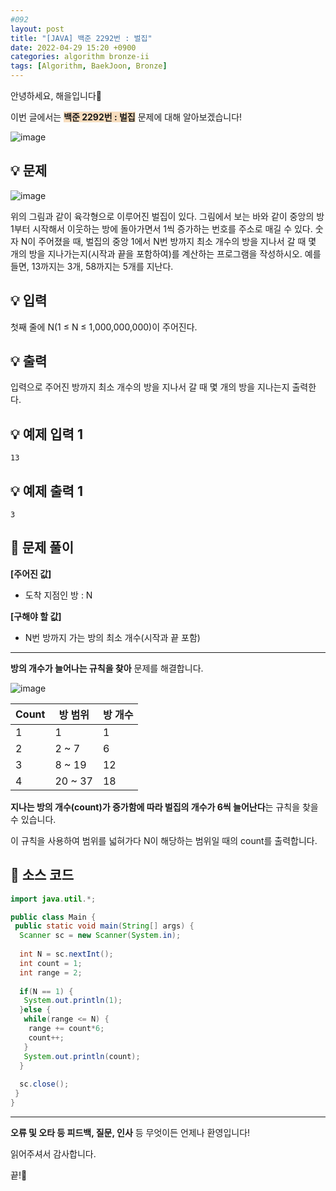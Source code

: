 ```yaml
---
#092
layout: post
title: "[JAVA] 백준 2292번 : 벌집"
date: 2022-04-29 15:20 +0900
categories: algorithm bronze-ii
tags: [Algorithm, BaekJoon, Bronze]
---
```


안녕하세요, 해을입니다🦖

이번 글에서는 <span style="background-color:#f7ddbe">**백준 2292번 : 벌집**</span> 문제에 대해 알아보겠습니다!

![image](https://user-images.githubusercontent.com/39720852/182396076-f7919c92-4c1b-4c5e-8efa-91ec3605814b.png)

## 💡 문제

![image](https://user-images.githubusercontent.com/39720852/182396134-934a314f-d8ec-483c-a3b1-c283c38648d1.png)

위의 그림과 같이 육각형으로 이루어진 벌집이 있다. 그림에서 보는 바와 같이 중앙의 방 1부터 시작해서 이웃하는 방에 돌아가면서 1씩 증가하는 번호를 주소로 매길 수 있다. 숫자 N이 주어졌을 때, 벌집의 중앙 1에서 N번 방까지 최소 개수의 방을 지나서 갈 때 몇 개의 방을 지나가는지(시작과 끝을 포함하여)를 계산하는 프로그램을 작성하시오. 예를 들면, 13까지는 3개, 58까지는 5개를 지난다.

## 💡 입력

첫째 줄에 N(1 ≤ N ≤ 1,000,000,000)이 주어진다.

## 💡 출력

입력으로 주어진 방까지 최소 개수의 방을 지나서 갈 때 몇 개의 방을 지나는지 출력한다.

## 💡 예제 입력 1

```
13
```

## 💡 예제 출력 1

```
3
```

## 🚩 문제 풀이

**[주어진 값]**

* 도착 지점인 방 : N

**[구해야 할 값]**

* N번 방까지 가는 방의 최소 개수(시작과 끝 포함)

---

**방의 개수가 늘어나는 규칙을 찾아** 문제를 해결합니다.

![image](https://user-images.githubusercontent.com/39720852/182410606-285ed133-7170-4a93-9ef0-74bf6970508f.png)

| Count | 방 범위 | 방 개수 |
| ----- | --------- | --------- |
| 1     | 1         | 1         |
| 2     | 2 ~ 7     | 6         |
| 3     | 8 ~ 19    | 12        |
| 4     | 20 ~ 37   | 18        |

**지나는 방의 개수(count)가 증가함에 따라 벌집의 개수가 6씩 늘어난다**는 규칙을 찾을 수 있습니다.

이 규칙을 사용하여 범위를 넓혀가다 N이 해당하는 범위일 때의 count를 출력합니다.

## 🚩 소스 코드

``` java
import java.util.*;

public class Main {
 public static void main(String[] args) {  
  Scanner sc = new Scanner(System.in);
  
  int N = sc.nextInt();
  int count = 1;
  int range = 2;
  
  if(N == 1) {
   System.out.println(1);
  }else {
   while(range <= N) {
    range += count*6;
    count++;
   }
   System.out.println(count);
  }  
  
  sc.close();
 }
}
```

---

**오류 및 오타 등 피드백, 질문, 인사** 등 무엇이든 언제나 환영입니다!

읽어주셔서 감사합니다.

끝!🦕
